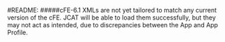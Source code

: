#README:
#####cFE-6.1 XMLs are not yet tailored to match any current version of the cFE. JCAT will be able to load them successfully, but they may not act as intended, due to discrepancies between the App and App Profile.
